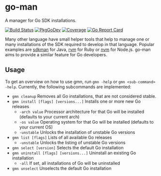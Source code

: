 # go-man

A manager for Go SDK installations.

[![Build Status](https://img.shields.io/github/workflow/status/jangraefen/go-man/Build?logo=GitHub)](https://github.com/jangraefen/go-man/actions?query=workflow:Build)
[![PkgGoDev](https://pkg.go.dev/badge/mod/github.com/jangraefen/go-man)](https://pkg.go.dev/mod/github.com/jangraefen/go-man)
[![Coverage](https://img.shields.io/codecov/c/github/jangraefen/go-man?logo=codecov)](https://codecov.io/gh/jangraefen/go-man)
[![Go Report Card](https://goreportcard.com/badge/github.com/jangraefen/go-man)](https://goreportcard.com/report/github.com/jangraefen/go-man)

Many other language have small helper tools that help to manage one or many installations of the SDK required to develop in
that language. Popular examples are [sdkman](https://sdkman.io/) for Java, [rvm](https://rvm.io/) for Ruby or
[nvm](https://github.com/nvm-sh/nvm) for Node.js. go-man aims to provide a similar feature for Go developers.

## Usage

To get an overview on how to use gmn, run `gmn -help` or `gmn <sub-command> -help`. Currently, the following subcommands are
implemented:

- `gmn cleanup` Removes all Go installations, that are not considered stable.
- `gmn install [flags] [versions...]` Installs one or more new Go releases
	- `-arch value` Processor architecture for that Go will be installed (defaults to your current arch)
	- `-os value` Operating system for that Go will be installed (defaults to your current OS)
	- `-unstable` Unlocks the installation of unstable Go versions
- `gmn list [flags]` Lists of all available Go releases
	- `-unstable` Unlocks the listing of unstable Go versions
- `gmn select [version]` Selects the default Go installation
- `gmn uninstall [flags] [versions...]` Uninstall an existing Go installation
	- `-all` If set, all installations of Go will be uninstalled
- `gmn unselect` Unselects the default Go installation
